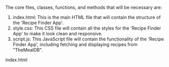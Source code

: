 The core files, classes, functions, and methods that will be necessary are:

1. index.html: This is the main HTML file that will contain the structure of the 'Recipe Finder App'.
2. style.css: This CSS file will contain all the styles for the 'Recipe Finder App' to make it look clean and responsive.
3. script.js: This JavaScript file will contain the functionality of the 'Recipe Finder App', including fetching and displaying recipes from "TheMealDB".

index.html
